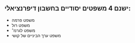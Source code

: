 ## ישנם 4 משפטים יסודיים בחשבון דיפרנציאלי:
- משפט פרמה
- משפט רול
- משפט לגרנז׳
- משפט ערך הביניים של קושי